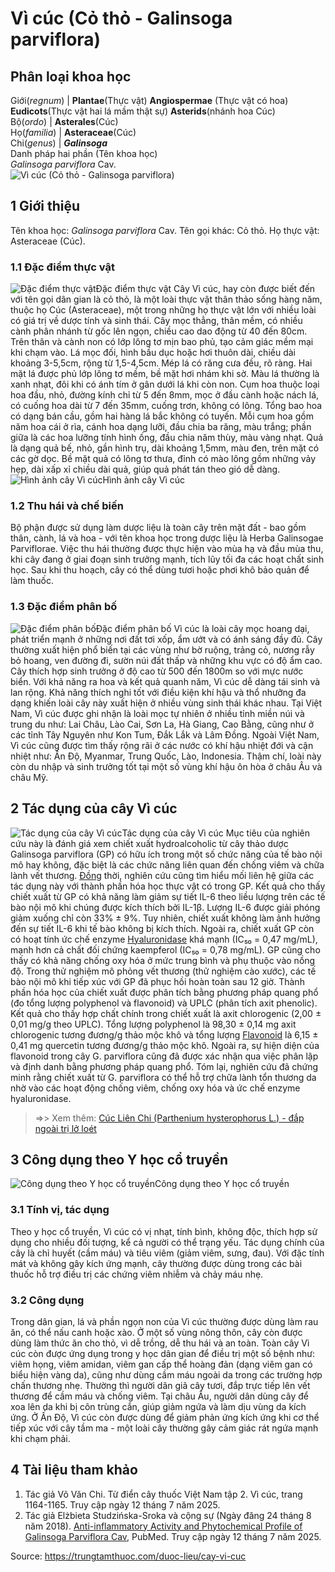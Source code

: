 # Vì cúc (Cỏ thỏ - Galinsoga parviflora)

Phân loại khoa học  
---  
Giới(_regnum_) |  **Plantae**(Thực vật) **Angiospermae** (Thực vật có hoa) **Eudicots**(Thực vật hai lá mầm thật sự) **Asterids**(nhánh hoa Cúc)  
Bộ(_ordo_) | **Asterales**(Cúc)  
Họ(_familia_) | **Asteraceae**(Cúc)  
Chi(_genus_) | **_Galinsoga_**  
Danh pháp hai phần (Tên khoa học)  
_Galinsoga parviflora_ Cav.  
![Vì cúc \(Cỏ thỏ - Galinsoga parviflora\)](https://trungtamthuoc.com/images/others/vi-cuc-4254.jpg)
##  1 Giới thiệu
Tên khoa học: _Galinsoga parviflora_ Cav.
Tên gọi khác: Cỏ thỏ.
Họ thực vật: Asteraceae (Cúc).
### 1.1 Đặc điểm thực vật
![Đặc điểm thực vật](https://trungtamthuoc.com/images/item/vi-cuc-0.jpg)Đặc điểm thực vật
Cây Vì cúc, hay còn được biết đến với tên gọi dân gian là cỏ thỏ, là một loài thực vật thân thảo sống hàng năm, thuộc họ Cúc (Asteraceae), một trong những họ thực vật lớn với nhiều loài có giá trị về dược tính và sinh thái. Cây mọc thẳng, thân mềm, có nhiều cành phân nhánh từ gốc lên ngọn, chiều cao dao động từ 40 đến 80cm. Trên thân và cành non có lớp lông tơ mịn bao phủ, tạo cảm giác mềm mại khi chạm vào.
Lá mọc đối, hình bầu dục hoặc hơi thuôn dài, chiều dài khoảng 3-5,5cm, rộng từ 1,5-4,5cm. Mép lá có răng cưa đều, rõ ràng. Hai mặt lá được phủ lớp lông tơ mềm, bề mặt hơi nhám khi sờ. Màu lá thường là xanh nhạt, đôi khi có ánh tím ở gân dưới lá khi còn non.
Cụm hoa thuộc loại hoa đầu, nhỏ, đường kính chỉ từ 5 đến 8mm, mọc ở đầu cành hoặc nách lá, có cuống hoa dài từ 7 đến 35mm, cuống trơn, không có lông. Tổng bao hoa có dạng bán cầu, gồm hai hàng lá bắc không có tuyến. Mỗi cụm hoa gồm năm hoa cái ở rìa, cánh hoa dạng lưỡi, đầu chia ba răng, màu trắng; phần giữa là các hoa lưỡng tính hình ống, đầu chia năm thùy, màu vàng nhạt.
Quả là dạng quả bế, nhỏ, gần hình trụ, dài khoảng 1,5mm, màu đen, trên mặt có các gờ dọc. Bề mặt quả có lông tơ thưa, đỉnh có mào lông gồm những vảy hẹp, dài xấp xỉ chiều dài quả, giúp quả phát tán theo gió dễ dàng.
![Hình ảnh cây Vì cúc](https://trungtamthuoc.com/images/item/vi-cuc-4.jpg)Hình ảnh cây Vì cúc
### 1.2 Thu hái và chế biến
Bộ phận được sử dụng làm dược liệu là toàn cây trên mặt đất - bao gồm thân, cành, lá và hoa - với tên khoa học trong dược liệu là Herba Galinsogae Parviflorae. Việc thu hái thường được thực hiện vào mùa hạ và đầu mùa thu, khi cây đang ở giai đoạn sinh trưởng mạnh, tích lũy tối đa các hoạt chất sinh học. Sau khi thu hoạch, cây có thể dùng tươi hoặc phơi khô bảo quản để làm thuốc.
### 1.3 Đặc điểm phân bố
![Đặc điểm phân bố](https://trungtamthuoc.com/images/item/vi-cuc-1.jpg)Đặc điểm phân bố
Vì cúc là loài cây mọc hoang dại, phát triển mạnh ở những nơi đất tơi xốp, ẩm ướt và có ánh sáng đầy đủ. Cây thường xuất hiện phổ biến tại các vùng như bờ ruộng, trảng cỏ, nương rẫy bỏ hoang, ven đường đi, sườn núi đất thấp và những khu vực có độ ẩm cao.
Cây thích hợp sinh trưởng ở độ cao từ 500 đến 1800m so với mực nước biển. Với khả năng ra hoa và kết quả quanh năm, Vì cúc dễ dàng tái sinh và lan rộng. Khả năng thích nghi tốt với điều kiện khí hậu và thổ nhưỡng đa dạng khiến loài cây này xuất hiện ở nhiều vùng sinh thái khác nhau.
Tại Việt Nam, Vì cúc được ghi nhận là loài mọc tự nhiên ở nhiều tỉnh miền núi và trung du như: Lai Châu, Lào Cai, Sơn La, Hà Giang, Cao Bằng, cũng như ở các tỉnh Tây Nguyên như Kon Tum, Đắk Lắk và Lâm Đồng.
Ngoài Việt Nam, Vì cúc cũng được tìm thấy rộng rãi ở các nước có khí hậu nhiệt đới và cận nhiệt như: Ấn Độ, Myanmar, Trung Quốc, Lào, Indonesia. Thậm chí, loài này còn du nhập và sinh trưởng tốt tại một số vùng khí hậu ôn hòa ở châu Âu và châu Mỹ.
##  2 Tác dụng của cây Vì cúc
![Tác dụng của cây Vì cúc](https://trungtamthuoc.com/images/item/vi-cuc-2.jpg)Tác dụng của cây Vì cúc
Mục tiêu của nghiên cứu này là đánh giá xem chiết xuất hydroalcoholic từ cây thảo dược Galinsoga parviflora (GP) có hữu ích trong một số chức năng của tế bào nội mô hay không, đặc biệt là các chức năng liên quan đến chống viêm và chữa lành vết thương. [Đồng](https://trungtamthuoc.com/hoat-chat/dong "Đồng") thời, nghiên cứu cũng tìm hiểu mối liên hệ giữa các tác dụng này với thành phần hóa học thực vật có trong GP.
Kết quả cho thấy chiết xuất từ GP có khả năng làm giảm sự tiết IL-6 theo liều lượng trên các tế bào nội mô khi chúng được kích thích bởi IL-1β. Lượng IL-6 được giải phóng giảm xuống chỉ còn 33% ± 9%. Tuy nhiên, chiết xuất không làm ảnh hưởng đến sự tiết IL-6 khi tế bào không bị kích thích. Ngoài ra, chiết xuất GP còn có hoạt tính ức chế enzyme [Hyaluronidase](https://trungtamthuoc.com/hoat-chat/hyaluronidase "Hyaluronidase") khá mạnh (IC₅₀ = 0,47 mg/mL), mạnh hơn cả chất đối chứng kaempferol (IC₅₀ = 0,78 mg/mL). GP cũng cho thấy có khả năng chống oxy hóa ở mức trung bình và phụ thuộc vào nồng độ.
Trong thử nghiệm mô phỏng vết thương (thử nghiệm cào xước), các tế bào nội mô khi tiếp xúc với GP đã phục hồi hoàn toàn sau 12 giờ. Thành phần hóa học của chiết xuất được phân tích bằng phương pháp quang phổ (đo tổng lượng polyphenol và flavonoid) và UPLC (phân tích axit phenolic). Kết quả cho thấy hợp chất chính trong chiết xuất là axit chlorogenic (2,00 ± 0,01 mg/g theo UPLC). Tổng lượng polyphenol là 98,30 ± 0,14 mg axit chlorogenic tương đương/g thảo mộc khô và tổng lượng [Flavonoid](https://trungtamthuoc.com/hoat-chat/flavonoid "Flavonoid") là 6,15 ± 0,41 mg quercetin tương đương/g thảo mộc khô. Ngoài ra, sự hiện diện của flavonoid trong cây G. parviflora cũng đã được xác nhận qua việc phân lập và định danh bằng phương pháp quang phổ.
Tóm lại, nghiên cứu đã chứng minh rằng chiết xuất từ G. parviflora có thể hỗ trợ chữa lành tổn thương da nhờ vào các hoạt động chống viêm, chống oxy hóa và ức chế enzyme hyaluronidase.
> =>> Xem thêm: [Cúc Liên Chi (Parthenium hysterophorus L.) - đắp ngoài trị lở loét](https://trungtamthuoc.com/duoc-lieu/cuc-lien-chi)
##  3 Công dụng theo Y học cổ truyền
![Công dụng theo Y học cổ truyền](https://trungtamthuoc.com/images/item/vi-cuc-3.jpg)Công dụng theo Y học cổ truyền
### 3.1 Tính vị, tác dụng
Theo y học cổ truyền, Vì cúc có vị nhạt, tính bình, không độc, thích hợp sử dụng cho nhiều đối tượng, kể cả người có thể trạng yếu. Tác dụng chính của cây là chỉ huyết (cầm máu) và tiêu viêm (giảm viêm, sưng, đau). Với đặc tính mát và không gây kích ứng mạnh, cây thường được dùng trong các bài thuốc hỗ trợ điều trị các chứng viêm nhiễm và chảy máu nhẹ.
### 3.2 Công dụng
Trong dân gian, lá và phần ngọn non của Vì cúc thường được dùng làm rau ăn, có thể nấu canh hoặc xào. Ở một số vùng nông thôn, cây còn được dùng làm thức ăn cho thỏ, vì dễ trồng, dễ thu hái và an toàn.
Toàn cây Vì cúc còn được ứng dụng trong y học dân gian để điều trị một số bệnh như: viêm họng, viêm amidan, viêm gan cấp thể hoàng đản (dạng viêm gan có biểu hiện vàng da), cũng như dùng cầm máu ngoài da trong các trường hợp chấn thương nhẹ. Thường thì người dân giã cây tươi, đắp trực tiếp lên vết thương để cầm máu và chống viêm.
Tại châu Âu, người dân dùng cây để xoa lên da khi bị côn trùng cắn, giúp giảm ngứa và làm dịu vùng da kích ứng. Ở Ấn Độ, Vì cúc còn được dùng để giảm phản ứng kích ứng khi cơ thể tiếp xúc với cây tầm ma - một loài cây thường gây cảm giác rát ngứa mạnh khi chạm phải.
##  4 Tài liệu tham khảo
  1. Tác giả Võ Văn Chi. Từ điển cây thuốc Việt Nam tập 2. Vì cúc, trang 1164-1165. Truy cập ngày 12 tháng 7 năm 2025.
  2. Tác giả Elżbieta Studzińska-Sroka và cộng sự (Ngày đăng 24 tháng 8 năm 2018). [Anti-inflammatory Activity and Phytochemical Profile of Galinsoga Parviflora Cav](https://pubmed.ncbi.nlm.nih.gov/30149540/), PubMed. Truy cập ngày 12 tháng 7 năm 2025.




Source: https://trungtamthuoc.com/duoc-lieu/cay-vi-cuc